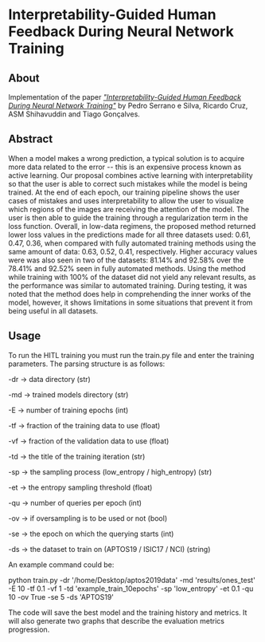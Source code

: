 # Interpretability-Guided Human Feedback During Neural Network Training

## About
Implementation of the paper [_"Interpretability-Guided Human Feedback During Neural Network Training"_](#interpretability-guided-human-feedback-during-neural-network-training) by Pedro Serrano e Silva, Ricardo Cruz, ASM Shihavuddin and Tiago Gonçalves.

## Abstract
When a model makes a wrong prediction, a typical solution is to acquire more data related to the error -- this is an expensive process known as active learning. Our proposal combines active learning with interpretability so that the user is able to correct such mistakes while the model is being trained. At the end of each epoch, our training pipeline shows the user cases of mistakes and uses interpretability to allow the user to visualize which regions of the images are receiving the attention of the model. The user is then able to guide the training through a regularization term in the loss function. Overall, in low-data regimens, the proposed method returned lower loss values in the predictions made for all three datasets used: 0.61, 0.47, 0.36, when compared with fully automated training methods using the same amount of data: 0.63, 0.52, 0.41, respectively. Higher accuracy values were was also seen in two of the datasets: 81.14% and 92.58% over the 78.41% and 92.52% seen in fully automated methods. Using the method while training with 100% of the dataset did not yield any relevant results, as the performance was similar to automated training. During testing, it was noted that the method does help in comprehending the inner works of the model, however, it shows limitations in some situations that prevent it from being useful in all datasets.

## Usage
To run the HITL training you must run the train.py file and enter the training parameters. The parsing structure is as follows:

-dr -> data directory (str)

-md -> trained models directory (str)

-E -> number of training epochs (int)

-tf -> fraction of the training data to use (float)

-vf -> fraction of the validation data to use (float)

-td -> the title of the training iteration (str)

-sp -> the sampling process (low_entropy / high_entropy) (str)

-et -> the entropy sampling threshold (float)

-qu -> number of queries per epoch (int)

-ov -> if oversampling is to be used or not (bool)

-se -> the epoch on which the querying starts (int)

-ds -> the dataset to train on (APTOS19 / ISIC17 / NCI) (string)

An example command could be:

python train.py -dr '/home/Desktop/aptos2019data' -md 'results/ones_test' -E 10 -tf 0.1 -vf 1 -td 'example_train_10epochs' -sp 'low_entropy' -et 0.1 -qu 10 -ov True -se 5 -ds 'APTOS19'

The code will save the best model and the training history and metrics. It will also generate two graphs that describe the evaluation metrics progression.
